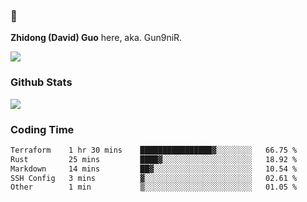 ### 👋 

**Zhidong (David) Guo** here, aka. Gun9niR.

![](https://komarev.com/ghpvc/?username=Gun9niR&label=Total+Views)

### Github Stats

<img src="https://github-readme-stats.vercel.app/api?username=Gun9niR&count_private=true&show_icons=true&theme=vue-dark&hide_title=true">

### Coding Time

<!--START_SECTION:waka-->

```txt
Terraform    1 hr 30 mins    ████████████████▓░░░░░░░░   66.75 %
Rust         25 mins         ████▓░░░░░░░░░░░░░░░░░░░░   18.92 %
Markdown     14 mins         ██▓░░░░░░░░░░░░░░░░░░░░░░   10.54 %
SSH Config   3 mins          ▓░░░░░░░░░░░░░░░░░░░░░░░░   02.61 %
Other        1 min           ▒░░░░░░░░░░░░░░░░░░░░░░░░   01.05 %
```

<!--END_SECTION:waka-->
